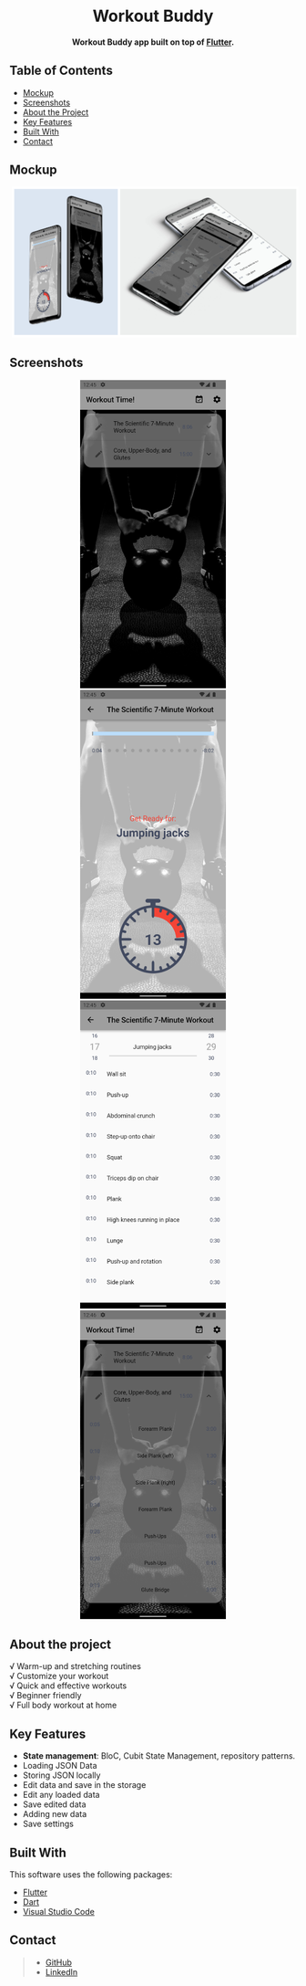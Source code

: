 <h1 align="center">
  <br>
  Workout Buddy
  <br>
</h1>


<h4 align="center">Workout Buddy app built on top of <a href="https://flutter.dev/" target="_blank" style="color:##0276E8;">Flutter</a>.</h4>


## Table of Contents
* [Mockup](#mockup)
* [Screenshots](#screenshots)
* [About the Project](#about-the-project)
* [Key Features](#key-features)
* [Built With](#built-with)
* [Contact](#contact)

## Mockup
<p align="center">
  <img src="screenshot/Mockup.jpg" hspace="4">
</p>

## Screenshots 

<p align="center">
  <img src="screenshot/1.png" width="256" hspace="4">
  <img src="screenshot/2.png" width="256" hspace="4">
  <img src="screenshot/3.png" width="256" hspace="4">
  <img src="screenshot/4.png" width="256" hspace="4">
</p>


## About the project
√ Warm-up and stretching routines  
√ Customize your workout  
√ Quick and effective workouts  
√ Beginner friendly  
√ Full body workout at home  

## Key Features

* **State management**: BloC, Cubit State Management, repository patterns.
* Loading JSON Data
* Storing JSON locally
* Edit data and save in the storage
* Edit any loaded data
* Save edited data
* Adding new data
* Save settings

## Built With

This software uses the following packages:

- [Flutter](https://flutter.dev/)
- [Dart](https://dart.dev/)
- [Visual Studio Code](https://code.visualstudio.com/)


## Contact

>  - [GitHub](https://github.com/AnikKazi-dev) 
>  - [LinkedIn](https://www.linkedin.com/in/kazi-anik-7a2978172/)
